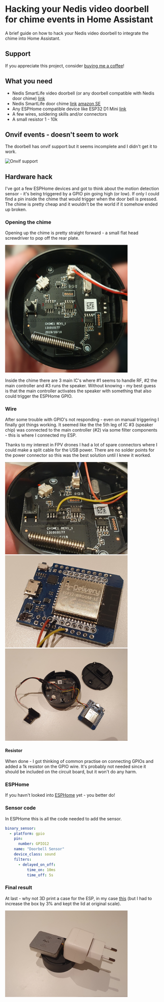 # Hacking your Nedis video doorbell for chime events in Home Assistant
A brief guide on how to hack your Nedis video doorbell to integrate the chime into Home Assistant.

## Support
If you appreciate this project, consider [buying me a coffee](https://www.buymeacoffee.com/cci5pkj1kx)!

## What you need
* Nedis SmartLife video doorbell (or any doorbell compatible with Nedis door chime) [link](https://nedis.com/en-us/product/safety-and-security/doorbells/video-doorbells/550702007/smartlife-video-doorbell-wi-fi-transformer-full-hd-1080p-cloud-storage-optional-microsd-not-included-ip54-with-motion-sensor-night-vision-black-grey) 
* Nedis SmartLife door chime [link](https://nedis.com/en-us/product/safety-and-security/doorbells/wireless-doorbells/550702011/smartlife-chime-wi-fi-accessory-for-wificdp10gy-wificdp30wt-wificdp40cwt-usb-powered-4-sounds-5-v-dc-adjustable-volume-black) [amazon SE](https://www.amazon.se/-/en/Nedis-Ficdpc10Bk-Wireless-Doorbell-Accessories/dp/B07NDVKS6Z)
* Any ESPHome compatible device like ESP32 D1 Mini [link](https://www.amazon.se/AZDelivery-WiFi-Modul-Bluetooth-Development-kompatibel/dp/B08BTRQNB3?th=1)
* A few wires, soldering skills and/or connectors
* A small resistor 1 - 10k

## Onvif events - doesn't seem to work
The doorbell has onvif support but it seems incomplete and I didn't get it to work.

![Onvif support](https://github.com/user-attachments/assets/2ed89fab-8752-48cb-aa5e-f0fba7bf518b)

## Hardware hack
I've got a few ESPHome devices and got to think about the motion detection sensor - it's being triggered by a GPIO pin going high (or low).
If only I could find a pin inside the chime that would trigger when the door bell is pressed. The chime is pretty cheap and it wouldn't be the world if it somehow ended up broken.

### Opening the chime
Opening up the chime is pretty straight forward - a small flat head screwdriver to pop off the rear plate.

<img src="https://github.com/jehe79/nedis-doorbell-homeassistant/blob/main/images/chime-inside-dig.jpg?raw=true" alt="Inside of Nedis chime" width="400"/>

Inside the chime there are 3 main IC's where #1 seems to handle RF, #2 the main controller and #3 runs the speaker. Without knowing - my best guess is that the main controller activates the speaker with something that also could trigger the ESPHome GPIO.

### Wire
After some trouble with GPIO's not responding - even on manual triggering I finally got things working. 
It seemed like the the 5th leg of IC #3 (speaker chip) was connected to the main controller (#2) via some filter components - this is where I connected my ESP.

Thanks to my interest in FPV drones I had a lot of spare connectors where I could make a split cable for the USB power. There are no solder points for the power connector so this was the best solution until I knew it worked. 

<img src="https://github.com/jehe79/nedis-doorbell-homeassistant/blob/main/images/chime_pin_solder.jpg?raw=true" alt="Pin to solder inside chime" width="400"/>

<img src="https://github.com/jehe79/nedis-doorbell-homeassistant/blob/main/images/esp32_wire.jpg?raw=true" alt="ESP32 wire" width="400"/>

<img src="https://github.com/jehe79/nedis-doorbell-homeassistant/blob/main/images/chime_connected.jpg?raw=true" alt="Chime and esp connected" width="400"/>

#### Resistor
When done - I got thinking of common practise on connecting GPIOs and added a 1k resistor on the GPIO wire. It's probably not needed since it should be included on the circuit board, but it won't do any harm.

### ESPHome
If you havn't looked into [ESPHome](https://esphome.io/index.html) yet - you better do!

### Sensor code
In ESPHome this is all the code needed to add the sensor.

```yaml
binary_sensor:
  - platform: gpio
    pin:
      number: GPIO12
    name: "Doorbell Sensor"
    device_class: sound
    filters:
      - delayed_on_off:
          time_on: 10ms
          time_off: 5s
``` 

### Final result
At last - why not 3D print a case for the ESP, in my case [this](https://www.thingiverse.com/thing:4871082) (but I had to increase the box by 3% and kept the lid at original scale).

<img src="https://github.com/jehe79/nedis-doorbell-homeassistant/blob/main/images/chime_done.jpg?raw=true" alt="Nedis chime with esp done" width="400"/>
